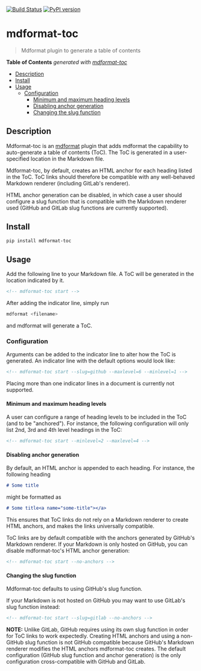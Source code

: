 [![Build Status](https://github.com/hukkinj1/mdformat-toc/workflows/Tests/badge.svg?branch=master)](https://github.com/hukkinj1/mdformat-toc/actions?query=workflow%3ATests+branch%3Amaster+event%3Apush)
[![PyPI version](https://img.shields.io/pypi/v/mdformat-toc)](https://pypi.org/project/mdformat-toc)

# mdformat-toc

> Mdformat plugin to generate a table of contents

**Table of Contents**  *generated with [mdformat-toc](https://github.com/hukkinj1/mdformat-toc)*

<!-- mdformat-toc start --slug=github --no-anchors --maxlevel=6 --minlevel=2 -->

- [Description](#description)
- [Install](#install)
- [Usage](#usage)
  - [Configuration](#configuration)
    - [Minimum and maximum heading levels](#minimum-and-maximum-heading-levels)
    - [Disabling anchor generation](#disabling-anchor-generation)
    - [Changing the slug function](#changing-the-slug-function)

<!-- mdformat-toc end -->

## Description

Mdformat-toc is an [mdformat](https://github.com/executablebooks/mdformat) plugin
that adds mdformat the capability to auto-generate a table of contents (ToC).
The ToC is generated in a user-specified location in the Markdown file.

Mdformat-toc, by default, creates an HTML anchor for each heading listed in the ToC.
ToC links should therefore be compatible with any well-behaved Markdown renderer (including GitLab's renderer).

HTML anchor generation can be disabled, in which case a user should configure a slug function that is compatible with the Markdown renderer used (GitHub and GitLab slug functions are currently supported).

## Install

```bash
pip install mdformat-toc
```

## Usage

Add the following line to your Markdown file.
A ToC will be generated in the location indicated by it.

```markdown
<!-- mdformat-toc start -->
```

After adding the indicator line, simply run

```bash
mdformat <filename>
```

and mdformat will generate a ToC.

### Configuration

Arguments can be added to the indicator line to alter how the ToC is generated.
An indicator line with the default options would look like:

```markdown
<!-- mdformat-toc start --slug=github --maxlevel=6 --minlevel=1 -->
```

Placing more than one indicator lines in a document is currently not supported.

#### Minimum and maximum heading levels

A user can configure a range of heading levels to be included in the ToC (and to be "anchored").
For instance, the following configuration will only list 2nd, 3rd and 4th level headings in the ToC:

```markdown
<!-- mdformat-toc start --minlevel=2 --maxlevel=4 -->
```

#### Disabling anchor generation

By default, an HTML anchor is appended to each heading.
For instance, the following heading

```markdown
# Some title
```

might be formatted as

```markdown
# Some title<a name="some-title"></a>
```

This ensures that ToC links do not rely on a Markdown renderer to create HTML anchors,
and makes the links universally compatible.

ToC links are by default compatible with the anchors generated by GitHub's Markdown renderer.
If your Markdown is only hosted on GitHub, you can disable mdformat-toc's HTML anchor generation:

```markdown
<!-- mdformat-toc start --no-anchors -->
```

#### Changing the slug function

Mdformat-toc defaults to using GitHub's slug function.

If your Markdown is not hosted on GitHub you may want to use GitLab's slug function instead:

```markdown
<!-- mdformat-toc start --slug=gitlab --no-anchors -->
```

**NOTE:** Unlike GitLab, GitHub requires using its own slug function in order for ToC links to work expectedly.
Creating HTML anchors and using a non-GitHub slug function is not GitHub compatible
because GitHub's Markdown renderer modifies the HTML anchors mdformat-toc creates.
The default configuration
(GitHub slug function and anchor generation)
is the only configuration cross-compatible with GitHub and GitLab.
